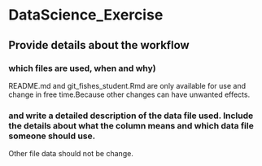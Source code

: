 # DataScience_Exercise
## Provide details about the workflow 
### which files are used, when and why)
  README.md and git_fishes_student.Rmd are only available for use and change in free time.Because other changes can have unwanted effects.
### and write a detailed description of the data file used. Include the details about what the column means and which data file someone should use. 
  Other file data should not be change.
